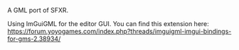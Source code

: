 A GML port of SFXR.



Using ImGuiGML for the editor GUI. You can find this extension here:
https://forum.yoyogames.com/index.php?threads/imguigml-imgui-bindings-for-gms-2.38934/